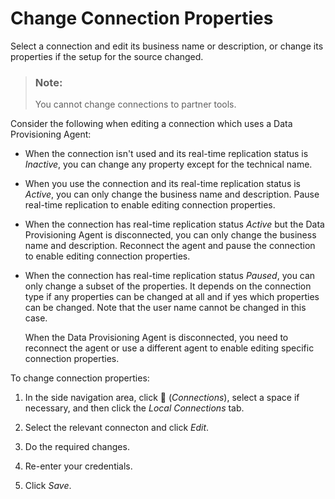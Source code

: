 <!-- loioba20892f25744b86a62ae571e3ea6ead -->

<link rel="stylesheet" type="text/css" href="../css/sap-icons.css"/>

# Change Connection Properties

Select a connection and edit its business name or description, or change its properties if the setup for the source changed.

> ### Note:  
> You cannot change connections to partner tools.

Consider the following when editing a connection which uses a Data Provisioning Agent:

-   When the connection isn't used and its real-time replication status is *Inactive*, you can change any property except for the technical name.

-   When you use the connection and its real-time replication status is *Active*, you can only change the business name and description. Pause real-time replication to enable editing connection properties.

-   When the connection has real-time replication status *Active* but the Data Provisioning Agent is disconnected, you can only change the business name and description. Reconnect the agent and pause the connection to enable editing connection properties.

-   When the connection has real-time replication status *Paused*, you can only change a subset of the properties. It depends on the connection type if any properties can be changed at all and if yes which properties can be changed. Note that the user name cannot be changed in this case.

    When the Data Provisioning Agent is disconnected, you need to reconnect the agent or use a different agent to enable editing specific connection properties.


To change connection properties:

1.  In the side navigation area, click <span class="FPA-icons"></span> \(*Connections*\), select a space if necessary, and then click the *Local Connections* tab.

2.  Select the relevant connecton and click *Edit*.

3.  Do the required changes.

4.  Re-enter your credentials.

5.  Click *Save*.


